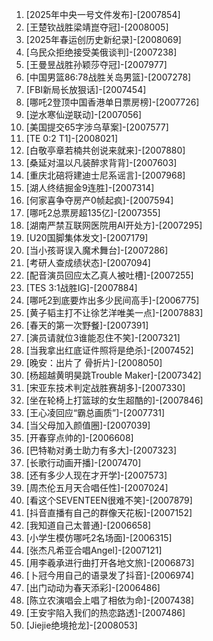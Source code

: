 
1. [2025年中央一号文件发布]-[2007854]
1. [王楚钦战胜梁靖崑夺冠]-[2008005]
1. [2025年春运创历史新纪录]-[2008069]
1. [乌民众拒绝接受美俄谈判]-[2007238]
1. [王曼昱战胜孙颖莎夺冠]-[2007977]
1. [中国男篮86:78战胜关岛男篮]-[2007278]
1. [FBI新局长放狠话]-[2007454]
1. [哪吒2登顶中国香港单日票房榜]-[2007726]
1. [逆水寒仙逆联动]-[2007056]
1. [美国提交65字涉乌草案]-[2007577]
1. [TE 0:2 T1]-[2008021]
1. [白敬亭章若楠共创说来就来]-[2007880]
1. [桑延对温以凡装醉求背背]-[2007603]
1. [重庆北碚将建迪士尼系谣言]-[2007968]
1. [湖人终结掘金9连胜]-[2007314]
1. [何家喜争夺房产0帧起疯]-[2007594]
1. [哪吒2总票房超135亿]-[2007355]
1. [湖南严禁互联网医院用AI开处方]-[2007295]
1. [U20国脚集体发文]-[2007179]
1. [当小孩哥误入魔术舞台]-[2007286]
1. [考研人查成绩状态]-[2007094]
1. [配音演员回应太乙真人被吐槽]-[2007255]
1. [TES 3:1战胜IG]-[2007884]
1. [哪吒2到底要炸出多少民间高手]-[2006775]
1. [黄子韬主打不让徐艺洋唯美一点]-[2007883]
1. [春天的第一次野餐]-[2007391]
1. [演员请就位3谁能忍住不笑]-[2007321]
1. [当我拿出红底证件照将是绝杀]-[2007452]
1. [晚安：出片了 骨折片]-[2008050]
1. [杨超越黄明昊跳Trouble Maker]-[2007342]
1. [宋亚东技术判定战胜赛胡多]-[2007330]
1. [坐在轮椅上打篮球的女生超酷的]-[2007846]
1. [王心凌回应“霸总画质”]-[2007731]
1. [当父母加入颜值圈]-[2007039]
1. [开春穿点帅的]-[2006608]
1. [巴特勒对勇士助力有多大]-[2007323]
1. [长歌行动画开播]-[2007470]
1. [还有多少人现在才开学]-[2007573]
1. [周杰伦五月天合唱任性]-[2007024]
1. [看这个SEVENTEEN很难不笑]-[2007879]
1. [抖音直播有自己的群像天花板]-[2007152]
1. [我知道自己太普通]-[2006658]
1. [小学生模仿哪吒2名场面]-[2006315]
1. [张杰凡希亚合唱Angel]-[2007121]
1. [用李羲承进行曲打开各地文旅]-[2006873]
1. [卜冠今用自己的语录发了抖音]-[2006974]
1. [出门动动为春天添彩]-[2006486]
1. [陈立农演唱会上唱了相依为命]-[2007438]
1. [王安宇陷入我们的热恋路透]-[2007486]
1. [Jiejie绝境抢龙]-[2008053]